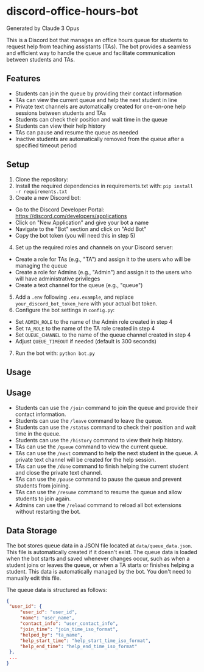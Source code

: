 # discord-office-hours-bot
Generated by Claude 3 Opus

This is a Discord bot that manages an office hours queue for students to request help from teaching assistants (TAs). The bot provides a seamless and efficient way to handle the queue and facilitate communication between students and TAs.

## Features

- Students can join the queue by providing their contact information
- TAs can view the current queue and help the next student in line
- Private text channels are automatically created for one-on-one help sessions between students and TAs
- Students can check their position and wait time in the queue
- Students can view their help history
- TAs can pause and resume the queue as needed
- Inactive students are automatically removed from the queue after a specified timeout period

## Setup

1. Clone the repository:
2. Install the required dependencies in requirements.txt with:
```pip install -r requirements.txt```
3. Create a new Discord bot:
- Go to the Discord Developer Portal: https://discord.com/developers/applications
- Click on "New Application" and give your bot a name
- Navigate to the "Bot" section and click on "Add Bot"
- Copy the bot token (you will need this in step 5)
4. Set up the required roles and channels on your Discord server:
- Create a role for TAs (e.g., "TA") and assign it to the users who will be managing the queue
- Create a role for Admins (e.g., "Admin") and assign it to the users who will have administrative privileges
- Create a text channel for the queue (e.g., "queue")
5. Add a `.env` following `.env.example`, and replace `your_discord_bot_token_here` with your actual bot token.
6. Configure the bot settings in `config.py`:
- Set `ADMIN_ROLE` to the name of the Admin role created in step 4
- Set `TA_ROLE` to the name of the TA role created in step 4
- Set `QUEUE_CHANNEL` to the name of the queue channel created in step 4
- Adjust `QUEUE_TIMEOUT` if needed (default is 300 seconds)
7. Run the bot with:
```python bot.py```

## Usage

## Usage

- Students can use the `/join` command to join the queue and provide their contact information.
- Students can use the `/leave` command to leave the queue.
- Students can use the `/status` command to check their position and wait time in the queue.
- Students can use the `/history` command to view their help history.
- TAs can use the `/queue` command to view the current queue.
- TAs can use the `/next` command to help the next student in the queue. A private text channel will be created for the help session.
- TAs can use the `/done` command to finish helping the current student and close the private text channel.
- TAs can use the `/pause` command to pause the queue and prevent students from joining.
- TAs can use the `/resume` command to resume the queue and allow students to join again.
- Admins can use the `/reload` command to reload all bot extensions without restarting the bot.

## Data Storage

The bot stores queue data in a JSON file located at `data/queue_data.json`. This file is automatically created if it doesn't exist. The queue data is loaded when the bot starts and saved whenever changes occur, such as when a student joins or leaves the queue, or when a TA starts or finishes helping a student. This data is automatically managed by the bot. You don't need to manually edit this file.

The queue data is structured as follows:
```json
{
 "user_id": {
     "user_id": "user_id",
     "name": "user_name",
     "contact_info": "user_contact_info",
     "join_time": "join_time_iso_format",
     "helped_by": "ta_name",
     "help_start_time": "help_start_time_iso_format",
     "help_end_time": "help_end_time_iso_format"
 },
 ...
}